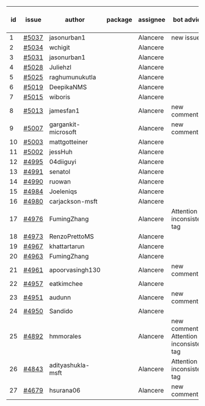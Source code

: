 | id | issue | author | package | assignee | bot advice | created date of issue | target release date | date from target |
| ------ | ------ | ------ | ------ | ------ | ------ | ------ | ------ | :-----: |
| 1 | [#5037](https://github.com/Azure/sdk-release-request/issues/5037) | jasonurban1 |  | Alancere | new issue. | 03-11 | 04-26 |  |
| 2 | [#5034](https://github.com/Azure/sdk-release-request/issues/5034) | wchigit |  | Alancere |  | 03-07 | 03-22 |  |
| 3 | [#5031](https://github.com/Azure/sdk-release-request/issues/5031) | jasonurban1 |  | Alancere |  | 03-06 | 03-22 |  |
| 4 | [#5028](https://github.com/Azure/sdk-release-request/issues/5028) | Juliehzl |  | Alancere |  | 03-05 | 03-22 |  |
| 5 | [#5025](https://github.com/Azure/sdk-release-request/issues/5025) | raghumunukutla |  | Alancere |  | 03-04 | 03-22 |  |
| 6 | [#5019](https://github.com/Azure/sdk-release-request/issues/5019) | DeepikaNMS |  | Alancere |  | 02-29 | 03-22 |  |
| 7 | [#5015](https://github.com/Azure/sdk-release-request/issues/5015) | wiboris |  | Alancere |  | 02-29 | 03-22 |  |
| 8 | [#5013](https://github.com/Azure/sdk-release-request/issues/5013) | jamesfan1 |  | Alancere | new comment. | 02-28 | 03-22 |  |
| 9 | [#5007](https://github.com/Azure/sdk-release-request/issues/5007) | gargankit-microsoft |  | Alancere | new comment. | 02-28 | 03-22 |  |
| 10 | [#5003](https://github.com/Azure/sdk-release-request/issues/5003) | mattgotteiner |  | Alancere |  | 02-27 | 03-22 |  |
| 11 | [#5002](https://github.com/Azure/sdk-release-request/issues/5002) | jessHuh |  | Alancere |  | 02-27 | 03-22 |  |
| 12 | [#4995](https://github.com/Azure/sdk-release-request/issues/4995) | 04diiguyi |  | Alancere |  | 02-27 | 03-22 |  |
| 13 | [#4991](https://github.com/Azure/sdk-release-request/issues/4991) | senatol |  | Alancere |  | 02-27 | 03-22 |  |
| 14 | [#4990](https://github.com/Azure/sdk-release-request/issues/4990) | ruowan |  | Alancere |  | 02-27 | 03-22 |  |
| 15 | [#4984](https://github.com/Azure/sdk-release-request/issues/4984) | Joeleniqs |  | Alancere |  | 02-24 | 03-22 |  |
| 16 | [#4980](https://github.com/Azure/sdk-release-request/issues/4980) | carjackson-msft |  | Alancere |  | 02-22 | 03-22 |  |
| 17 | [#4976](https://github.com/Azure/sdk-release-request/issues/4976) | FumingZhang |  | Alancere | Attention to inconsistent tag | 02-21 | 03-22 |  |
| 18 | [#4973](https://github.com/Azure/sdk-release-request/issues/4973) | RenzoPrettoMS |  | Alancere |  | 02-21 | 03-22 |  |
| 19 | [#4967](https://github.com/Azure/sdk-release-request/issues/4967) | khattartarun |  | Alancere |  | 02-20 | 03-22 |  |
| 20 | [#4963](https://github.com/Azure/sdk-release-request/issues/4963) | FumingZhang |  | Alancere |  | 02-19 | 03-22 |  |
| 21 | [#4961](https://github.com/Azure/sdk-release-request/issues/4961) | apoorvasingh130 |  | Alancere | new comment. | 02-19 | 03-22 |  |
| 22 | [#4957](https://github.com/Azure/sdk-release-request/issues/4957) | eatkimchee |  | Alancere |  | 02-17 | 03-22 |  |
| 23 | [#4951](https://github.com/Azure/sdk-release-request/issues/4951) | audunn |  | Alancere | new comment. | 02-16 | 03-22 |  |
| 24 | [#4950](https://github.com/Azure/sdk-release-request/issues/4950) | Sandido |  | Alancere |  | 02-15 | 03-22 |  |
| 25 | [#4892](https://github.com/Azure/sdk-release-request/issues/4892) | hmmorales |  | Alancere | new comment. Attention to inconsistent tag | 01-16 | 03-22 |  |
| 26 | [#4843](https://github.com/Azure/sdk-release-request/issues/4843) | adityashukla-msft |  | Alancere | Attention to inconsistent tag | 12-20 | 02-23 |  |
| 27 | [#4679](https://github.com/Azure/sdk-release-request/issues/4679) | hsurana06 |  | Alancere | new comment. | 10-23 | 03-22 |  |

